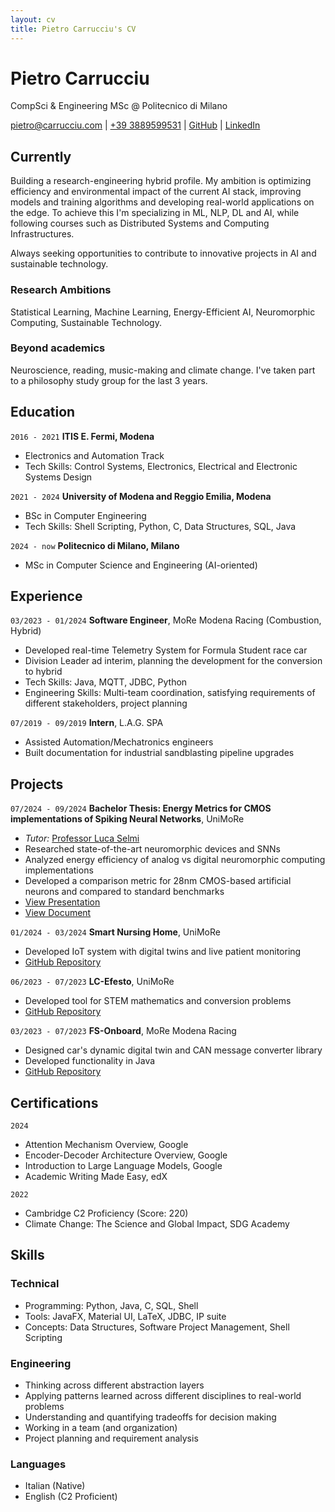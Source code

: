 ```yaml
---
layout: cv
title: Pietro Carrucciu's CV
---
```

# Pietro Carrucciu
CompSci & Engineering MSc @ Politecnico di Milano

<div id="webaddress">
<a href="mailto:pietro@carrucciu.com"><i class="fa-solid fa-envelope"></i> pietro@carrucciu.com</a>
| <a href="tel:3889599531"><i class="fa-solid fa-phone"></i> +39 3889599531</a>
| <a href="https://github.com/carruc"><i class="fa-brands fa-github"></i> GitHub</a>
| <a href="https://www.linkedin.com/in/pietro-carrucciu/"><i class="fa-brands fa-linkedin"></i> LinkedIn</a>
</div>

## Currently

Building a research-engineering hybrid profile. My ambition is optimizing efficiency and environmental impact of the current AI stack, improving models and training algorithms and developing real-world applications on the edge. To achieve this I'm specializing in ML, NLP, DL and AI, while following courses such as Distributed Systems and Computing Infrastructures.

Always seeking opportunities to contribute to innovative projects in AI and sustainable technology.

### Research Ambitions

Statistical Learning, Machine Learning, Energy-Efficient AI, Neuromorphic Computing, Sustainable Technology.

### Beyond academics

Neuroscience, reading, music-making and climate change. I've taken part to a philosophy study group for the last 3 years. 


## Education

`2016 - 2021`
__ITIS E. Fermi, Modena__

- Electronics and Automation Track
- Tech Skills: Control Systems, Electronics, Electrical and Electronic Systems Design

`2021 - 2024`
__University of Modena and Reggio Emilia, Modena__

- BSc in Computer Engineering
- Tech Skills: Shell Scripting, Python, C, Data Structures, SQL, Java

`2024 - now`
__Politecnico di Milano, Milano__

- MSc in Computer Science and Engineering (AI-oriented)


## Experience

`03/2023 - 01/2024`
**Software Engineer**, MoRe Modena Racing (Combustion, Hybrid)
- Developed real-time Telemetry System for Formula Student race car
- Division Leader ad interim, planning the development for the conversion to hybrid
- Tech Skills: Java, MQTT, JDBC, Python
- Engineering Skills: Multi-team coordination, satisfying requirements of different stakeholders, project planning

`07/2019 - 09/2019`
**Intern**, L.A.G. SPA
- Assisted Automation/Mechatronics engineers
- Built documentation for industrial sandblasting pipeline upgrades


## Projects

`07/2024 - 09/2024`
**Bachelor Thesis: Energy Metrics for CMOS implementations of Spiking Neural Networks**, UniMoRe
- _Tutor:_ [Professor Luca Selmi](https://personale.unimore.it/rubrica/dettaglio/lucaselmi001)
- Researched state-of-the-art neuromorphic devices and SNNs
- Analyzed energy efficiency of analog vs digital neuromorphic computing implementations
- Developed a comparison metric for 28nm CMOS-based artificial neurons and compared to standard benchmarks
- [View Presentation](https://view.genially.com/66ffa9a6d318e509bcca4a14/presentation-elaborato-carrucciu)
- [View Document](https://drive.google.com/file/d/1y4lTzv0ncLLCHTwa_eyr8F7lQBcDOzdL/view?usp=sharing)

`01/2024 - 03/2024`
**Smart Nursing Home**, UniMoRe
- Developed IoT system with digital twins and live patient monitoring
- [GitHub Repository](https://github.com/carruc/IIOTProject)

`06/2023 - 07/2023`
**LC-Efesto**, UniMoRe
- Developed tool for STEM mathematics and conversion problems
- [GitHub Repository](https://github.com/carruc/LCEfesto)

`03/2023 - 07/2023`
**FS-Onboard**, MoRe Modena Racing
- Designed car's dynamic digital twin and CAN message converter library
- Developed functionality in Java
- [GitHub Repository](https://github.com/carruc/FS_OnboardPC)


## Certifications

`2024`
- Attention Mechanism Overview, Google
- Encoder-Decoder Architecture Overview, Google
- Introduction to Large Language Models, Google
- Academic Writing Made Easy, edX

`2022`
- Cambridge C2 Proficiency (Score: 220)
- Climate Change: The Science and Global Impact, SDG Academy


## Skills

### Technical
- Programming: Python, Java, C, SQL, Shell
- Tools: JavaFX, Material UI, LaTeX, JDBC, IP suite
- Concepts: Data Structures, Software Project Management, Shell Scripting

### Engineering
- Thinking across different abstraction layers
- Applying patterns learned across different disciplines to real-world problems
- Understanding and quantifying tradeoffs for decision making
- Working in a team (and organization)
- Project planning and requirement analysis

### Languages
- Italian (Native)
- English (C2 Proficient)

<!-- ### Footer

Last updated: May 2013 -->
